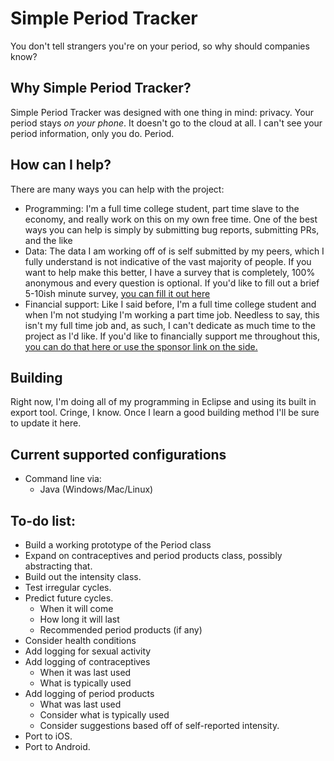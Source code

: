 # Simple Period Tracker
You don't tell strangers you're on your period, so why should companies know?

## Why Simple Period Tracker?
Simple Period Tracker was designed with one thing in mind: privacy. Your period stays _on your phone_. It doesn't go to the cloud at all. I can't see your period information, only you do. Period.

## How can I help?
There are many ways you can help with the project:
 - Programming: I'm a full time college student, part time slave to the economy, and really work on this on my own free time. One of the best ways you can help is simply by submitting bug reports, submitting PRs, and the like
 - Data: The data I am working off of is self submitted by my peers, which I fully understand is not indicative of the vast majority of people. If you want to help make this better, I have a survey that is completely, 100% anonymous and every question is optional. If you'd like to fill out a brief 5-10ish minute survey, [you can fill it out here](https://forms.gle/RmDDSY7E11FQKmUC6)
 - Financial support: Like I said before, I'm a full time college student and when I'm not studying I'm working a part time job. Needless to say, this isn't my full time job and, as such, I can't dedicate as much time to the project as I'd like. If you'd like to financially support me throughout this, [you can do that here or use the sponsor link on the side.](https://ko-fi.com/monicarose)

## Building
Right now, I'm doing all of my programming in Eclipse and using its built in export tool. Cringe, I know. Once I learn a good building method I'll be sure to update it here.

## Current supported configurations
 - Command line via:
    - Java (Windows/Mac/Linux)

## To-do list:
 - Build a working prototype of the Period class
 - Expand on contraceptives and period products class, possibly abstracting that.
 - Build out the intensity class.
 - Test irregular cycles.
 - Predict future cycles.
    - When it will come
    - How long it will last
    - Recommended period products (if any)
 - Consider health conditions
 - Add logging for sexual activity
 - Add logging of contraceptives
    - When it was last used
    - What is typically used
 - Add logging of period products
    - What was last used
    - Consider what is typically used
    - Consider suggestions based off of self-reported intensity.
 - Port to iOS.
 - Port to Android.
